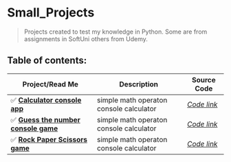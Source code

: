 # **Small_Projects**
> Projects created to test my knowledge in Python.
> Some are from assignments in SoftUni others from Udemy.
## Table of contents:
| Project/Read Me | Description | Source Code|
| --- | --- | --- |
| :white_check_mark: [**Calculator console app**](https://github.com/DelyanNikolov/Small_Projects/blob/main/Calculator_Console_App/ReadMe.md) | simple math operaton console calculator |[*Code link*](https://github.com/DelyanNikolov/Small_Projects/blob/main/Calculator_Console_App/calculator.py)| |
| :white_check_mark: [**Guess the number console game**](https://github.com/DelyanNikolov/Small_Projects/blob/main/Guess_The_Number_Console_Game/readme.md) | simple math operaton console calculator |[*Code link*](https://github.com/DelyanNikolov/Small_Projects/blob/main/Guess_The_Number_Console_Game/Guess_the_Number.py)| |
| :white_check_mark: [**Rock Paper Scissors game**](https://github.com/DelyanNikolov/Small_Projects/blob/main/Rock_Paper_Scissors_Game/ReadMe.md) | simple math operaton console calculator |[*Code link*](https://github.com/DelyanNikolov/Small_Projects/blob/main/Rock_Paper_Scissors_Game/rock_paper_scissors.py)| |
